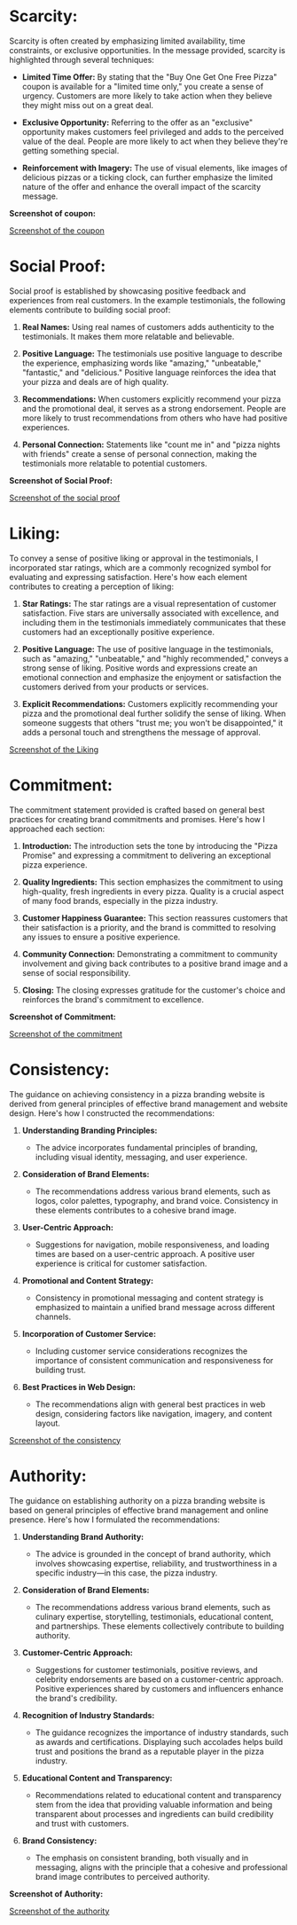 # Scarcity:

Scarcity is often created by emphasizing limited availability, time constraints, or exclusive opportunities. In the message provided, scarcity is highlighted through several techniques:

- **Limited Time Offer:** By stating that the "Buy One Get One Free Pizza" coupon is available for a "limited time only," you create a sense of urgency. Customers are more likely to take action when they believe they might miss out on a great deal.

- **Exclusive Opportunity:** Referring to the offer as an "exclusive" opportunity makes customers feel privileged and adds to the perceived value of the deal. People are more likely to act when they believe they're getting something special.

- **Reinforcement with Imagery:** The use of visual elements, like images of delicious pizzas or a ticking clock, can further emphasize the limited nature of the offer and enhance the overall impact of the scarcity message.

**Screenshot of coupon:**

 [Screenshot of the coupon](design/Six_method_image/Scaricity.png)

# Social Proof:

Social proof is established by showcasing positive feedback and experiences from real customers. In the example testimonials, the following elements contribute to building social proof:

1. **Real Names:** Using real names of customers adds authenticity to the testimonials. It makes them more relatable and believable.

2. **Positive Language:** The testimonials use positive language to describe the experience, emphasizing words like "amazing," "unbeatable," "fantastic," and "delicious." Positive language reinforces the idea that your pizza and deals are of high quality.

3. **Recommendations:** When customers explicitly recommend your pizza and the promotional deal, it serves as a strong endorsement. People are more likely to trust recommendations from others who have had positive experiences.

4. **Personal Connection:** Statements like "count me in" and "pizza nights with friends" create a sense of personal connection, making the testimonials more relatable to potential customers.

**Screenshot of Social Proof:**

[Screenshot of the social proof](design/Six_method_image/Social_proof.png)

# Liking:

To convey a sense of positive liking or approval in the testimonials, I incorporated star ratings, which are a commonly recognized symbol for evaluating and expressing satisfaction. Here's how each element contributes to creating a perception of liking:

1. **Star Ratings:** The star ratings are a visual representation of customer satisfaction. Five stars are universally associated with excellence, and including them in the testimonials immediately communicates that these customers had an exceptionally positive experience.

2. **Positive Language:** The use of positive language in the testimonials, such as "amazing," "unbeatable," and "highly recommended," conveys a strong sense of liking. Positive words and expressions create an emotional connection and emphasize the enjoyment or satisfaction the customers derived from your products or services.

3. **Explicit Recommendations:** Customers explicitly recommending your pizza and the promotional deal further solidify the sense of liking. When someone suggests that others "trust me; you won't be disappointed," it adds a personal touch and strengthens the message of approval.

[Screenshot of the Liking](design/Six_method_image/Liking.png)

# Commitment:

The commitment statement provided is crafted based on general best practices for creating brand commitments and promises. Here's how I approached each section:

1. **Introduction:** The introduction sets the tone by introducing the "Pizza Promise" and expressing a commitment to delivering an exceptional pizza experience.

2. **Quality Ingredients:** This section emphasizes the commitment to using high-quality, fresh ingredients in every pizza. Quality is a crucial aspect of many food brands, especially in the pizza industry.

3. **Customer Happiness Guarantee:** This section reassures customers that their satisfaction is a priority, and the brand is committed to resolving any issues to ensure a positive experience.

4. **Community Connection:** Demonstrating a commitment to community involvement and giving back contributes to a positive brand image and a sense of social responsibility.

5. **Closing:** The closing expresses gratitude for the customer's choice and reinforces the brand's commitment to excellence.

**Screenshot of Commitment:**

[Screenshot of the commitment](design/Six_method_image/Commitment_1.png)


# Consistency:

The guidance on achieving consistency in a pizza branding website is derived from general principles of effective brand management and website design. Here's how I constructed the recommendations:

1. **Understanding Branding Principles:**
   - The advice incorporates fundamental principles of branding, including visual identity, messaging, and user experience.

2. **Consideration of Brand Elements:**
   - The recommendations address various brand elements, such as logos, color palettes, typography, and brand voice. Consistency in these elements contributes to a cohesive brand image.

3. **User-Centric Approach:**
   - Suggestions for navigation, mobile responsiveness, and loading times are based on a user-centric approach. A positive user experience is critical for customer satisfaction.

4. **Promotional and Content Strategy:**
   - Consistency in promotional messaging and content strategy is emphasized to maintain a unified brand message across different channels.

5. **Incorporation of Customer Service:**
   - Including customer service considerations recognizes the importance of consistent communication and responsiveness for building trust.

6. **Best Practices in Web Design:**
   - The recommendations align with general best practices in web design, considering factors like navigation, imagery, and content layout.

[Screenshot of the consistency](design/Six_method_image/Consistency.png)

# Authority:

The guidance on establishing authority on a pizza branding website is based on general principles of effective brand management and online presence. Here's how I formulated the recommendations:

1. **Understanding Brand Authority:**
   - The advice is grounded in the concept of brand authority, which involves showcasing expertise, reliability, and trustworthiness in a specific industry—in this case, the pizza industry.

2. **Consideration of Brand Elements:**
   - The recommendations address various brand elements, such as culinary expertise, storytelling, testimonials, educational content, and partnerships. These elements collectively contribute to building authority.

3. **Customer-Centric Approach:**
   - Suggestions for customer testimonials, positive reviews, and celebrity endorsements are based on a customer-centric approach. Positive experiences shared by customers and influencers enhance the brand's credibility.

4. **Recognition of Industry Standards:**
   - The guidance recognizes the importance of industry standards, such as awards and certifications. Displaying such accolades helps build trust and positions the brand as a reputable player in the pizza industry.

5. **Educational Content and Transparency:**
   - Recommendations related to educational content and transparency stem from the idea that providing valuable information and being transparent about processes and ingredients can build credibility and trust with customers.

6. **Brand Consistency:**
   - The emphasis on consistent branding, both visually and in messaging, aligns with the principle that a cohesive and professional brand image contributes to perceived authority.

**Screenshot of Authority:**

[Screenshot of the authority](design/Six_method_image/Authority.png)
